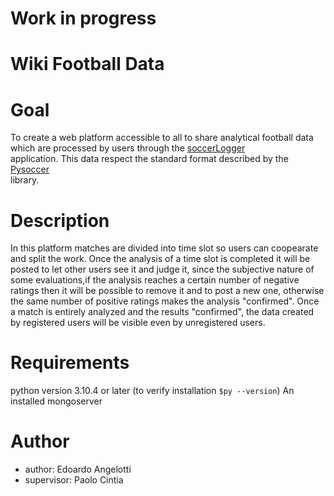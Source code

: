 # Work in progress
# Wiki Football Data

# Goal

To create a web platform accessible to all to share analytical football data which are processed by users through the [soccerLogger](https://github.com/playerank/soccerLogger)<br/> application.
This data respect the standard format described by the [Pysoccer](https://github.com/playerank/pysoccer)<br/> library.

# Description

In this platform matches are divided into time slot so users can coopearate and split the work.
Once the analysis of a time slot is completed it will be posted to let other users see it and judge it, since the subjective nature of some evaluations,if the analysis reaches a certain number of negative ratings then it will be possible to remove it and to post a new one, otherwise the same number of positive ratings makes the analysis "confirmed".
Once a match is entirely analyzed and the results "confirmed", the data created by registered users will be visible even by unregistered users.

# Requirements

python version 3.10.4 or later (to verify installation ```$py --version```)
An installed mongoserver

# Author

- author: Edoardo Angelotti
- supervisor: Paolo Cintia

